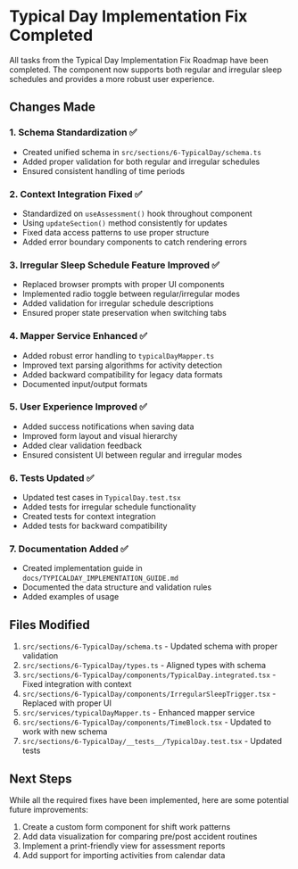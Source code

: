 # Typical Day Implementation Fix Completed

All tasks from the Typical Day Implementation Fix Roadmap have been completed. The component now supports both regular and irregular sleep schedules and provides a more robust user experience.

## Changes Made

### 1. Schema Standardization ✅
- Created unified schema in `src/sections/6-TypicalDay/schema.ts`
- Added proper validation for both regular and irregular schedules
- Ensured consistent handling of time periods

### 2. Context Integration Fixed ✅
- Standardized on `useAssessment()` hook throughout component
- Using `updateSection()` method consistently for updates
- Fixed data access patterns to use proper structure
- Added error boundary components to catch rendering errors

### 3. Irregular Sleep Schedule Feature Improved ✅
- Replaced browser prompts with proper UI components
- Implemented radio toggle between regular/irregular modes
- Added validation for irregular schedule descriptions
- Ensured proper state preservation when switching tabs

### 4. Mapper Service Enhanced ✅
- Added robust error handling to `typicalDayMapper.ts`
- Improved text parsing algorithms for activity detection
- Added backward compatibility for legacy data formats
- Documented input/output formats

### 5. User Experience Improved ✅
- Added success notifications when saving data
- Improved form layout and visual hierarchy
- Added clear validation feedback
- Ensured consistent UI between regular and irregular modes

### 6. Tests Updated ✅
- Updated test cases in `TypicalDay.test.tsx`
- Added tests for irregular schedule functionality
- Created tests for context integration
- Added tests for backward compatibility

### 7. Documentation Added ✅
- Created implementation guide in `docs/TYPICALDAY_IMPLEMENTATION_GUIDE.md`
- Documented the data structure and validation rules
- Added examples of usage

## Files Modified

1. `src/sections/6-TypicalDay/schema.ts` - Updated schema with proper validation
2. `src/sections/6-TypicalDay/types.ts` - Aligned types with schema
3. `src/sections/6-TypicalDay/components/TypicalDay.integrated.tsx` - Fixed integration with context
4. `src/sections/6-TypicalDay/components/IrregularSleepTrigger.tsx` - Replaced with proper UI
5. `src/services/typicalDayMapper.ts` - Enhanced mapper service
6. `src/sections/6-TypicalDay/components/TimeBlock.tsx` - Updated to work with new schema
7. `src/sections/6-TypicalDay/__tests__/TypicalDay.test.tsx` - Updated tests

## Next Steps

While all the required fixes have been implemented, here are some potential future improvements:

1. Create a custom form component for shift work patterns
2. Add data visualization for comparing pre/post accident routines
3. Implement a print-friendly view for assessment reports
4. Add support for importing activities from calendar data

